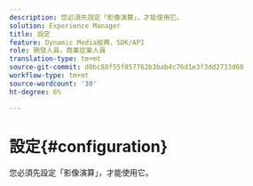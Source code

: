 ```yaml
---
description: 您必須先設定「影像演算」，才能使用它。
solution: Experience Manager
title: 設定
feature: Dynamic Media經典，SDK/API
role: 開發人員，商業從業人員
translation-type: tm+mt
source-git-commit: d0bc88f55f857762b3bab4c76d1e3f3dd2733d60
workflow-type: tm+mt
source-wordcount: '30'
ht-degree: 6%

---
```



# 設定{#configuration}

您必須先設定「影像演算」，才能使用它。

